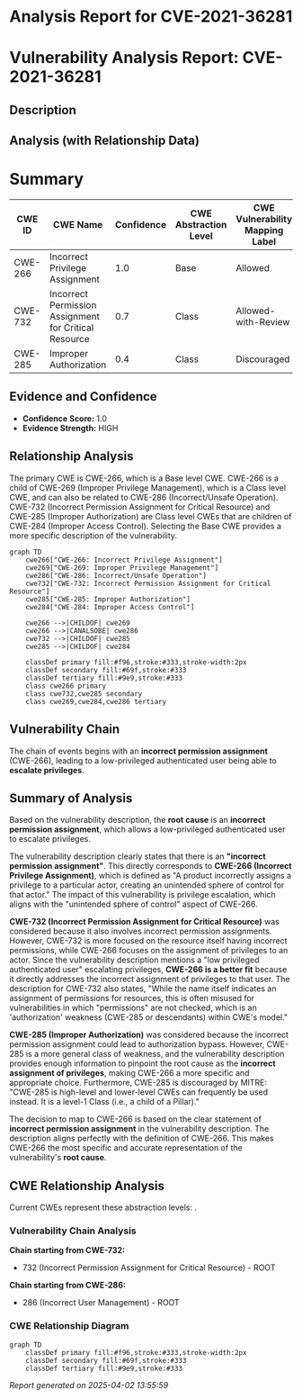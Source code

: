 # Analysis Report for CVE-2021-36281

# Vulnerability Analysis Report: CVE-2021-36281

## Description



## Analysis (with Relationship Data)

# Summary
| CWE ID | CWE Name | Confidence | CWE Abstraction Level | CWE Vulnerability Mapping Label | CWE-Vulnerability Mapping Notes |
|---|---|---|---|---|---|
| CWE-266 | Incorrect Privilege Assignment | 1.0 | Base | Allowed | Primary CWE |
| CWE-732 | Incorrect Permission Assignment for Critical Resource | 0.7 | Class | Allowed-with-Review | Secondary Candidate |
| CWE-285 | Improper Authorization | 0.4 | Class | Discouraged | Secondary Candidate |

## Evidence and Confidence

*   **Confidence Score:** 1.0
*   **Evidence Strength:** HIGH

## Relationship Analysis
The primary CWE is CWE-266, which is a Base level CWE. CWE-266 is a child of CWE-269 (Improper Privilege Management), which is a Class level CWE, and can also be related to CWE-286 (Incorrect/Unsafe Operation). CWE-732 (Incorrect Permission Assignment for Critical Resource) and CWE-285 (Improper Authorization) are Class level CWEs that are children of CWE-284 (Improper Access Control). Selecting the Base CWE provides a more specific description of the vulnerability.

```mermaid
graph TD
    cwe266["CWE-266: Incorrect Privilege Assignment"]
    cwe269["CWE-269: Improper Privilege Management"]
    cwe286["CWE-286: Incorrect/Unsafe Operation"]
    cwe732["CWE-732: Incorrect Permission Assignment for Critical Resource"]
    cwe285["CWE-285: Improper Authorization"]
    cwe284["CWE-284: Improper Access Control"]
    
    cwe266 -->|CHILDOF| cwe269
    cwe266 -->|CANALSOBE| cwe286
    cwe732 -->|CHILDOF| cwe285
    cwe285 -->|CHILDOF| cwe284
    
    classDef primary fill:#f96,stroke:#333,stroke-width:2px
    classDef secondary fill:#69f,stroke:#333
    classDef tertiary fill:#9e9,stroke:#333
    class cwe266 primary
    class cwe732,cwe285 secondary
    class cwe269,cwe284,cwe286 tertiary
```

## Vulnerability Chain
The chain of events begins with an **incorrect permission assignment** (CWE-266), leading to a low-privileged authenticated user being able to **escalate privileges**.

## Summary of Analysis
Based on the vulnerability description, the **root cause** is an **incorrect permission assignment**, which allows a low-privileged authenticated user to escalate privileges.

The vulnerability description clearly states that there is an **"incorrect permission assignment"**. This directly corresponds to **CWE-266 (Incorrect Privilege Assignment)**, which is defined as "A product incorrectly assigns a privilege to a particular actor, creating an unintended sphere of control for that actor." The impact of this vulnerability is privilege escalation, which aligns with the "unintended sphere of control" aspect of CWE-266.

**CWE-732 (Incorrect Permission Assignment for Critical Resource)** was considered because it also involves incorrect permission assignments. However, CWE-732 is more focused on the resource itself having incorrect permissions, while CWE-266 focuses on the assignment of privileges to an actor. Since the vulnerability description mentions a "low privileged authenticated user" escalating privileges, **CWE-266 is a better fit** because it directly addresses the incorrect assignment of privileges to that user. The description for CWE-732 also states, "While the name itself indicates an assignment of permissions for resources, this is often misused for vulnerabilities in which "permissions" are not checked, which is an 'authorization' weakness (CWE-285 or descendants) within CWE's model."

**CWE-285 (Improper Authorization)** was considered because the incorrect permission assignment could lead to authorization bypass. However, CWE-285 is a more general class of weakness, and the vulnerability description provides enough information to pinpoint the root cause as the **incorrect assignment of privileges**, making CWE-266 a more specific and appropriate choice. Furthermore, CWE-285 is discouraged by MITRE: "CWE-285 is high-level and lower-level CWEs can frequently be used instead. It is a level-1 Class (i.e., a child of a Pillar)."

The decision to map to CWE-266 is based on the clear statement of **incorrect permission assignment** in the vulnerability description. The description aligns perfectly with the definition of CWE-266. This makes CWE-266 the most specific and accurate representation of the vulnerability's **root cause**.


## CWE Relationship Analysis

Current CWEs represent these abstraction levels: .


### Vulnerability Chain Analysis

**Chain starting from CWE-732:**
- 732 (Incorrect Permission Assignment for Critical Resource) - ROOT


**Chain starting from CWE-286:**
- 286 (Incorrect User Management) - ROOT



### CWE Relationship Diagram

```mermaid
graph TD
    classDef primary fill:#f96,stroke:#333,stroke-width:2px
    classDef secondary fill:#69f,stroke:#333
    classDef tertiary fill:#9e9,stroke:#333
```



*Report generated on 2025-04-02 13:55:59*
